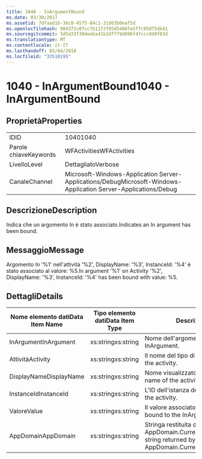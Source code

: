 ```yaml
---
title: 1040 - InArgumentBound
ms.date: 03/30/2017
ms.assetid: 7dfaad1b-36c0-4575-84c1-31d63b0eaf5d
ms.openlocfilehash: 984372c07ccfb11f2f05d5488fa5ffc95075db41
ms.sourcegitcommit: 3d5d33f384eeba41b2dff79d096f47ccc8d8f03d
ms.translationtype: MT
ms.contentlocale: it-IT
ms.lasthandoff: 05/04/2018
ms.locfileid: "33510195"
---
```

# <a name="1040---inargumentbound"></a><span data-ttu-id="e35ee-102">1040 - InArgumentBound</span><span class="sxs-lookup"><span data-stu-id="e35ee-102">1040 - InArgumentBound</span></span>
## <a name="properties"></a><span data-ttu-id="e35ee-103">Proprietà</span><span class="sxs-lookup"><span data-stu-id="e35ee-103">Properties</span></span>  
  
|||  
|-|-|  
|<span data-ttu-id="e35ee-104">ID</span><span class="sxs-lookup"><span data-stu-id="e35ee-104">ID</span></span>|<span data-ttu-id="e35ee-105">1040</span><span class="sxs-lookup"><span data-stu-id="e35ee-105">1040</span></span>|  
|<span data-ttu-id="e35ee-106">Parole chiave</span><span class="sxs-lookup"><span data-stu-id="e35ee-106">Keywords</span></span>|<span data-ttu-id="e35ee-107">WFActivities</span><span class="sxs-lookup"><span data-stu-id="e35ee-107">WFActivities</span></span>|  
|<span data-ttu-id="e35ee-108">Livello</span><span class="sxs-lookup"><span data-stu-id="e35ee-108">Level</span></span>|<span data-ttu-id="e35ee-109">Dettagliato</span><span class="sxs-lookup"><span data-stu-id="e35ee-109">Verbose</span></span>|  
|<span data-ttu-id="e35ee-110">Canale</span><span class="sxs-lookup"><span data-stu-id="e35ee-110">Channel</span></span>|<span data-ttu-id="e35ee-111">Microsoft-Windows-Application Server-Applications/Debug</span><span class="sxs-lookup"><span data-stu-id="e35ee-111">Microsoft-Windows-Application Server-Applications/Debug</span></span>|  
  
## <a name="description"></a><span data-ttu-id="e35ee-112">Descrizione</span><span class="sxs-lookup"><span data-stu-id="e35ee-112">Description</span></span>  
 <span data-ttu-id="e35ee-113">Indica che un argomento In è stato associato.</span><span class="sxs-lookup"><span data-stu-id="e35ee-113">Indicates an In argument has been bound.</span></span>  
  
## <a name="message"></a><span data-ttu-id="e35ee-114">Messaggio</span><span class="sxs-lookup"><span data-stu-id="e35ee-114">Message</span></span>  
 <span data-ttu-id="e35ee-115">Argomento In '%1' nell'attività '%2', DisplayName: '%3', InstanceId: '%4' è stato associato al valore: %5.</span><span class="sxs-lookup"><span data-stu-id="e35ee-115">In argument '%1' on Activity '%2', DisplayName: '%3', InstanceId: '%4' has been bound with value: %5.</span></span>  
  
## <a name="details"></a><span data-ttu-id="e35ee-116">Dettagli</span><span class="sxs-lookup"><span data-stu-id="e35ee-116">Details</span></span>  
  
|<span data-ttu-id="e35ee-117">Nome elemento dati</span><span class="sxs-lookup"><span data-stu-id="e35ee-117">Data Item Name</span></span>|<span data-ttu-id="e35ee-118">Tipo elemento dati</span><span class="sxs-lookup"><span data-stu-id="e35ee-118">Data Item Type</span></span>|<span data-ttu-id="e35ee-119">Descrizione</span><span class="sxs-lookup"><span data-stu-id="e35ee-119">Description</span></span>|  
|--------------------|--------------------|-----------------|  
|<span data-ttu-id="e35ee-120">InArgument</span><span class="sxs-lookup"><span data-stu-id="e35ee-120">InArgument</span></span>|<span data-ttu-id="e35ee-121">xs:string</span><span class="sxs-lookup"><span data-stu-id="e35ee-121">xs:string</span></span>|<span data-ttu-id="e35ee-122">Nome dell'argomento In.</span><span class="sxs-lookup"><span data-stu-id="e35ee-122">The name of the InArgument.</span></span>|  
|<span data-ttu-id="e35ee-123">Attività</span><span class="sxs-lookup"><span data-stu-id="e35ee-123">Activity</span></span>|<span data-ttu-id="e35ee-124">xs:string</span><span class="sxs-lookup"><span data-stu-id="e35ee-124">xs:string</span></span>|<span data-ttu-id="e35ee-125">Il nome del tipo di attività.</span><span class="sxs-lookup"><span data-stu-id="e35ee-125">The type name of the activity.</span></span>|  
|<span data-ttu-id="e35ee-126">DisplayName</span><span class="sxs-lookup"><span data-stu-id="e35ee-126">DisplayName</span></span>|<span data-ttu-id="e35ee-127">xs:string</span><span class="sxs-lookup"><span data-stu-id="e35ee-127">xs:string</span></span>|<span data-ttu-id="e35ee-128">Nome visualizzato dell'attività.</span><span class="sxs-lookup"><span data-stu-id="e35ee-128">The display name of the activity.</span></span>|  
|<span data-ttu-id="e35ee-129">InstanceId</span><span class="sxs-lookup"><span data-stu-id="e35ee-129">InstanceId</span></span>|<span data-ttu-id="e35ee-130">xs:string</span><span class="sxs-lookup"><span data-stu-id="e35ee-130">xs:string</span></span>|<span data-ttu-id="e35ee-131">L'ID dell'istanza dell'attività.</span><span class="sxs-lookup"><span data-stu-id="e35ee-131">The instance id of the activity.</span></span>|  
|<span data-ttu-id="e35ee-132">Valore</span><span class="sxs-lookup"><span data-stu-id="e35ee-132">Value</span></span>|<span data-ttu-id="e35ee-133">xs:string</span><span class="sxs-lookup"><span data-stu-id="e35ee-133">xs:string</span></span>|<span data-ttu-id="e35ee-134">Il valore associato all'argomento In.</span><span class="sxs-lookup"><span data-stu-id="e35ee-134">The value bound to the InArgument.</span></span>|  
|<span data-ttu-id="e35ee-135">AppDomain</span><span class="sxs-lookup"><span data-stu-id="e35ee-135">AppDomain</span></span>|<span data-ttu-id="e35ee-136">xs:string</span><span class="sxs-lookup"><span data-stu-id="e35ee-136">xs:string</span></span>|<span data-ttu-id="e35ee-137">Stringa restituita da AppDomain.CurrentDomain.FriendlyName.</span><span class="sxs-lookup"><span data-stu-id="e35ee-137">The string returned by AppDomain.CurrentDomain.FriendlyName.</span></span>|
